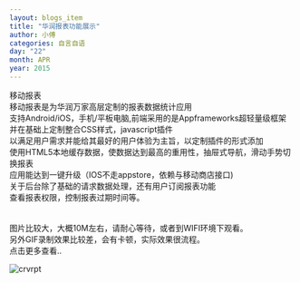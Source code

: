 ```yaml
---
layout: blogs_item
title: "华润报表功能展示"
author: 小傅
categories: 自言自语
day: "22"
month: APR
year: 2015
---
```



移动报表<br>
移动报表是为华润万家高层定制的报表数据统计应用<br>
支持Android/iOS，手机/平板电脑,前端采用的是Appframeworks超轻量级框架<br>
并在基础上定制整合CSS样式，javascript插件<br>
以满足用户需求并能给其最好的用户体验为主旨，以定制插件的形式添加<br>使用HTML5本地缓存数据，使数据达到最高的重用性，抽屉式导航，滑动手势切换报表<br>应用能达到一键升级（IOS不走appstore，依赖与移动商店接口)<br>
关于后台除了基础的请求数据处理，还有用户订阅报表功能<br>
查看报表权限，控制报表过期时间等。<br>
<br><br>
图片比较大，大概10M左右，请耐心等待，或者到WIFI环境下观看。<br>
另外GIF录制效果比较差，会有卡顿，实际效果很流程。<br>
点击更多查看..<br>
<!--more--> 
![crvrpt](http://7jpqhp.com1.z0.glb.clouddn.com/crvrpt.gif)






